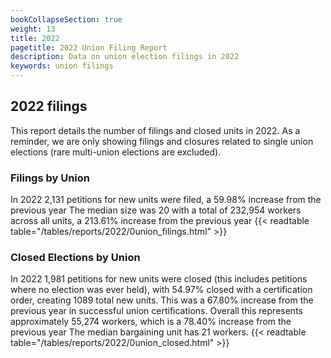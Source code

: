 ```yaml
---
bookCollapseSection: true
weight: 13
title: 2022
pagetitle: 2022 Union Filing Report
description: Data on union election filings in 2022
keywords: union filings
---
```


## 2022 filings

This report details the number of filings and closed units in 2022. As a reminder, we are only showing filings and closures related to single union elections (rare multi-union elections are excluded).

### Filings by Union
In 2022 2,131 petitions for new units were filed, a 59.98% increase from the previous year The median size was 20 with a total of 232,954 workers across all units, a 213.61% increase from the previous year
{{< readtable table="/tables/reports/2022/0union_filings.html" >}}

### Closed Elections by Union
In 2022 1,981 petitions for new units were closed (this includes petitions where no election was ever held), with 54.97% closed with a certification order, creating 1089 total new units. This was a 67.80% increase from the previous year in successful union certifications. Overall this represents approximately 55,274 workers, which is a 78.40% increase from the previous year The median bargaining unit has 21 workers.
{{< readtable table="/tables/reports/2022/0union_closed.html" >}}
